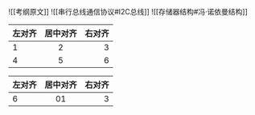 ![[考纲原文]]
![[串行总线通信协议#I2C总线]]
![[存储器结构#冯·诺依曼结构]]

| 左对齐 | 居中对齐 | 右对齐 |
| :----- | :------: | -----: |
| 1      |    2     |      3 |
| 4      |    5     |      6 |


|左对齐|居中对齐|右对齐|
|:-|:-:|-:|
|6|01|3|